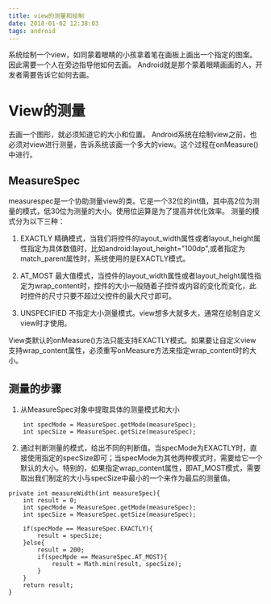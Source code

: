 ```yaml
---
title: view的测量和绘制
date: 2018-01-02 12:38:03
tags: android
---
```

系统绘制一个view，如同蒙着眼睛的小孩拿着笔在画板上画出一个指定的图案。因此需要一个人在旁边指导他如何去画。
Android就是那个蒙着眼睛画画的人，开发者需要告诉它如何去画。

# View的测量

去画一个图形，就必须知道它的大小和位置。
Android系统在绘制view之前，也必须对view进行测量，告诉系统该画一个多大的view。这个过程在onMeasure()中进行。

## MeasureSpec

measurespec是一个协助测量view的类。它是一个32位的int值，其中高2位为测量的模式，低30位为测量的大小。使用位运算是为了提高并优化效率。
测量的模式分为以下三种：

1. EXACTLY
精确模式，当我们将控件的layout_width属性或者layout_height属性指定为具体数值时，比如android:layout_height="100dp",或者指定为match_parent属性时，系统使用的是EXACTLY模式。

2. AT_MOST
最大值模式，当控件的layout_width属性或者layout_height属性指定为wrap_content时，控件的大小一般随着子控件或内容的变化而变化，此时控件的尺寸只要不超过父控件的最大尺寸即可。

3. UNSPECIFIED
不指定大小测量模式。view想多大就多大，通常在绘制自定义view时才使用。

View类默认的onMeasure()方法只能支持EXACTLY模式。如果要让自定义view支持wrap_content属性，必须重写onMeasure方法来指定wrap_content时的大小。

## 测量的步骤

1. 从MeasureSpec对象中提取具体的测量模式和大小

```
	int specMode = MeasureSpec.getMode(measureSpec);
	int specSize = MeasureSpec.getSize(measureSpec);

```

2. 通过判断测量的模式，给出不同的判断值。当specMode为EXACTLY时，直接使用指定的specSize即可；当specMode为其他两种模式时，需要给它一个默认的大小。特别的，如果指定wrap_content属性，即AT_MOST模式，需要取出我们制定的大小与specSize中最小的一个来作为最后的测量值。

```
private int measureWidth(int measureSpec){
	int result = 0;
	int specMode = MeasureSpec.getMode(measureSpec);
	int specSize = MeasureSpec.getSize(measureSpec);

	if(specMode == MeasureSpec.EXACTLY){
		result = specSize;
	}else{
		result = 200;
		if(specMpde == MeasureSpec.AT_MOST){
			result = Math.min(result, specSize);
		}
	}
	return result;
}
```

